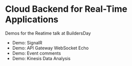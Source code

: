 # Cloud Backend for Real-Time Applications

Demos for the Reatime talk at BuildersDay

- Demo: SignalR
- Demo: API Gateway WebSocket Echo
- Demo: Event comments
- Demo: Kinesis Data Analysis
